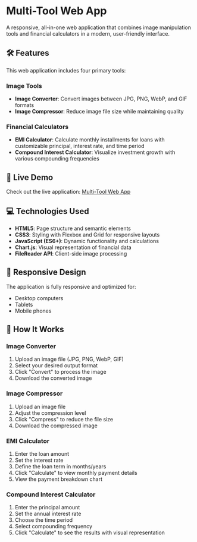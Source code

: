 # Multi-Tool Web App

A responsive, all-in-one web application that combines image manipulation tools and financial calculators in a modern, user-friendly interface.

## 🛠️ Features

This web application includes four primary tools:

### Image Tools
- **Image Converter**: Convert images between JPG, PNG, WebP, and GIF formats
- **Image Compressor**: Reduce image file size while maintaining quality

### Financial Calculators
- **EMI Calculator**: Calculate monthly installments for loans with customizable principal, interest rate, and time period
- **Compound Interest Calculator**: Visualize investment growth with various compounding frequencies

## 🚀 Live Demo

Check out the live application: [Multi-Tool Web App](https://multitoolapps.netlify.app/)

## 💻 Technologies Used

- **HTML5**: Page structure and semantic elements
- **CSS3**: Styling with Flexbox and Grid for responsive layouts
- **JavaScript (ES6+)**: Dynamic functionality and calculations
- **Chart.js**: Visual representation of financial data
- **FileReader API**: Client-side image processing

## 📱 Responsive Design

The application is fully responsive and optimized for:
- Desktop computers
- Tablets
- Mobile phones

## 🔧 How It Works

### Image Converter
1. Upload an image file (JPG, PNG, WebP, GIF)
2. Select your desired output format
3. Click "Convert" to process the image
4. Download the converted image

### Image Compressor
1. Upload an image file
2. Adjust the compression level
3. Click "Compress" to reduce the file size
4. Download the compressed image

### EMI Calculator
1. Enter the loan amount
2. Set the interest rate
3. Define the loan term in months/years
4. Click "Calculate" to view monthly payment details
5. View the payment breakdown chart

### Compound Interest Calculator
1. Enter the principal amount
2. Set the annual interest rate
3. Choose the time period
4. Select compounding frequency
5. Click "Calculate" to see the results with visual representation
